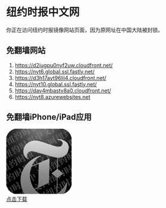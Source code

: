 <h1>纽约时报中文网</h1>
<p>你正在访问纽约时报镜像网站页面，因为原网址在中国大陆被封锁。</p>
<h2>免翻墙网站</h2>
<ol>
<li><a href="https://d2iugpu0nyf2uw.cloudfront.net/" target="1">https://d2iugpu0nyf2uw.cloudfront.net/</a></li>
<li><a href="https://nyt6.global.ssl.fastly.net/" target="2">https://nyt6.global.ssl.fastly.net/</a></li>
<li><a href="https://d3h17ayt96lii4.cloudfront.net/" target="3">https://d3h17ayt96lii4.cloudfront.net/</a></li>
<li><a href="https://nyt10.global.ssl.fastly.net/" target="4">https://nyt10.global.ssl.fastly.net/</a></li>
<li><a href="https://dav4mbastv8a0.cloudfront.net/" target="5">https://dav4mbastv8a0.cloudfront.net/</a></li>
<li><a href="https://nyt8.azurewebsites.net" target="6">https://nyt8.azurewebsites.net</a></li>
</ol>
<h2>免翻墙iPhone/iPad应用</h2>
<p>
	<a href="https://itunes.apple.com/cn/app/niu-yue-shi-bao-zhong-wen-wang/id807498298?mt=8">
		<img src="icon175x175.jpeg" />
		<br/>点击下载
	</a>
</p>